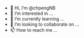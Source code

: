 - 👋 Hi, I’m @chpengNB
- 👀 I’m interested in ...
- 🌱 I’m currently learning ...
- 💞️ I’m looking to collaborate on ...
- 📫 How to reach me ...

<!---
I am glad to be at Github. I know this place is a treasure trove and enjoy working with everyone to progress together
--->
